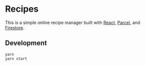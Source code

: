 # Recipes

This is a simple online recipe manager built with [React](https://reactjs.org/),
[Parcel](https://parceljs.org/), and
[Firestore](https://firebase.google.com/docs/firestore/).

## Development

``` shell
yarn
yarn start
```

